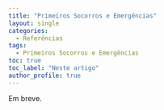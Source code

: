 ```yaml
---
title: "Primeiros Socorros e Emergências"
layout: single
categories:
  - Referências
tags:
  - Primeiros Socorros e Emergências
toc: true
toc_label: "Neste artigo"
author_profile: true
---
```

Em breve.